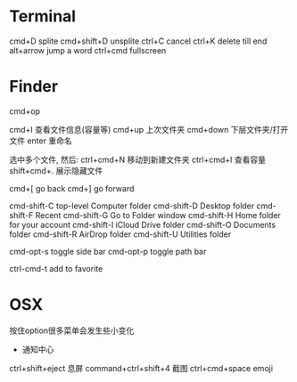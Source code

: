 # Terminal
cmd+D           splite
cmd+shift+D     unsplite
ctrl+C          cancel
ctrl+K          delete till end
alt+arrow       jump a word
ctrl+cmd        fullscreen

# Finder
cmd+op

cmd+I       查看文件信息(容量等)
cmd+up      上次文件夹
cmd+down    下层文件夹/打开文件
enter       重命名

选中多个文件, 然后:
ctrl+cmd+N  移动到新建文件夹
ctrl+cmd+I  查看容量
shift+cmd+. 展示隐藏文件

cmd+[           go back
cmd+]           go forward

cmd-shift-C     top-level Computer folder
cmd-shift-D     Desktop folder
cmd-shift-F     Recent
cmd-shift-G     Go to Folder window
cmd-shift-H     Home folder for your account
cmd-shift-I     iCloud Drive folder
cmd-shift-O     Documents folder
cmd-shift-R     AirDrop folder
cmd-shift-U     Utilities folder

cmd-opt-s       toggle side bar
cmd-opt-p       toggle path bar

ctrl-cmd-t      add to favorite

# OSX
按住option很多菜单会发生些小变化

- 通知中心

ctrl+shift+eject     息屏
command+ctrl+shift+4 截图
ctrl+cmd+space       emoji